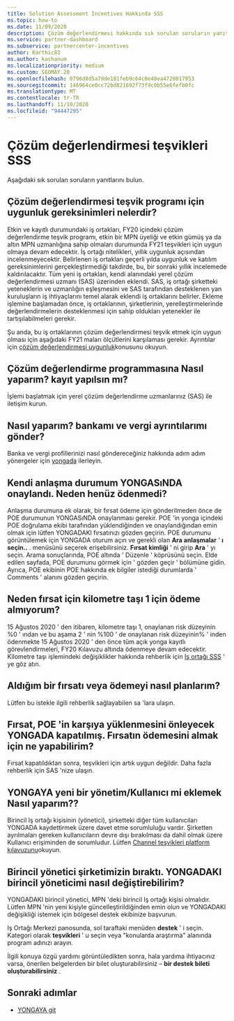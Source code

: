 ```yaml
---
title: Solution Assessment Incentives Hakkında SSS
ms.topic: how-to
ms.date: 11/09/2020
description: Çözüm değerlendirmesi hakkında sık sorulan soruların yanıtları
ms.service: partner-dashboard
ms.subservice: partnercenter-incentives
author: Karthic83
ms.author: kashanum
ms.localizationpriority: medium
ms.custom: SEOMAY.20
ms.openlocfilehash: 0796d8d5a79de181feb9c64c0e48ea4720817953
ms.sourcegitcommit: 146964ce0cc72bd821692f73f9c0b55e6fefb0fc
ms.translationtype: MT
ms.contentlocale: tr-TR
ms.lasthandoff: 11/10/2020
ms.locfileid: "94447295"
---
```

# <a name="solution-assessment-incentives-faq"></a>Çözüm değerlendirmesi teşvikleri SSS

Aşağıdaki sık sorulan soruların yanıtlarını bulun.

## <a name="what-are-the-eligibility-requirements-for-the-solution-assessment-incentive-program"></a>Çözüm değerlendirmesi teşvik programı için uygunluk gereksinimleri nelerdir?

Etkin ve kayıtlı durumundaki iş ortakları, FY20 içindeki çözüm değerlendirme teşvik programı, etkin bir MPN üyeliği ve etkin gümüş ya da altın MPN uzmanlığına sahip olmaları durumunda FY21 teşvikleri için uygun olmaya devam edecektir. İş ortağı nitelikleri, yıllık uygunluk açısından incelenmeyecektir.  Belirlenen iş ortakları geçerli yılda uygunluk ve katılım gereksinimlerini gerçekleştirmediği takdirde, bu, bir sonraki yıllık incelemede kaldırılacaktır.  Tüm yeni iş ortakları, kendi alanındaki yerel çözüm değerlendirmesi uzmanı (SAS) üzerinden eklendi.  SAS, iş ortağı şirketteki yeteneklerin ve uzmanlığın eşleşmesini ve SAS tarafından desteklenen yan kuruluşların iş ihtiyaçlarını temel alarak eklendi iş ortaklarını belirler.
Ekleme işlemine başlamadan önce, iş ortaklarının, şirketlerinin, yerelleştirmelerinde değerlendirmelerin desteklenmesi için sahip oldukları yetenekler ile tartışılabilmeleri gerekir. 

Şu anda, bu iş ortaklarının çözüm değerlendirmesi teşvik etmek için uygun olması için aşağıdaki FY21 maları ölçütlerini karşılaması gerekir. Ayrıntılar için [çözüm değerlendirmesi uygunluk](chip-solutions-assessment-eligible.md)konusunu okuyun.

## <a name="how-do-i-enroll-in-the-solution-assessments-incentive-program"></a>Çözüm değerlendirme programmasına Nasıl yaparım? kayıt yapılsın mı?

İşlemi başlatmak için yerel çözüm değerlendirme uzmanlarınız (SAS) ile iletişim kurun.

## <a name="how-do-i-submit-my-bank-and-tax-details"></a>Nasıl yaparım? bankamı ve vergi ayrıntılarımı gönder?

Banka ve vergi profillerinizi nasıl göndereceğiniz hakkında adım adım yönergeler için [yongada](chip-intro.md) ilerleyin.

## <a name="my-deal-status-has-been-approved-in-chip-why-hasnt-it-been-paid-yet"></a>Kendi anlaşma durumum YONGASıNDA onaylandı. Neden henüz ödenmedi?

Anlaşma durumuna ek olarak, bir fırsat ödeme için gönderilmeden önce de POE durumunun YONGASıNDA onaylanması gerekir. POE 'in yonga içindeki POE doğrulama ekibi tarafından yüklendiğinden ve onaylandığından emin olmak için lütfen YONGADAKI fırsatınızı gözden geçirin. POE durumunu görüntülemek için YONGADA oturum açın ve gerekli olan **Ara anlaşmalar** ' **ı seçin..** . menüsünü seçerek erişebilirsiniz. **Fırsat kimliği** ' ni girip **Ara** ' yı seçin. Arama sonuçlarında, POE altında ' Düzenle ' köprüsünü seçin. Elde edilen sayfada, POE durumunu görmek için ' gözden geçir ' bölümüne gidin. Ayrıca, POE ekibinin POE hakkında ek bilgiler istediği durumlarda ' Comments ' alanını gözden geçirin.

## <a name="why-did-i-not-receive-any-payment-for-milestone-1-for-my-opportunity"></a>Neden fırsat için kilometre taşı 1 için ödeme almıyorum?

15 Ağustos 2020 ' den itibaren, kilometre taşı 1, onaylanan risk düzeyinin %0 ' ından ve bu aşama 2 ' nin %100 ' de onaylanan risk düzeyinin% ' inden ödenmekte 15 Ağustos 2020 ' den önce tüm açık yonga kayıtlı görevlendirmeleri, FY20 Kılavuzu altında ödenmeye devam edecektir. Kilometre taşı işlemindeki değişiklikler hakkında rehberlik için [Iş ortağı SSS](https://assetsprod.microsoft.com/solution-assessment-incentive-program-faq.pdf) ' ye göz atın.

## <a name="how-to-i-dispute-an-opportunity-or-payment-i-received"></a>Aldığım bir fırsatı veya ödemeyi nasıl planlarım?

Lütfen bu istekle ilgili rehberlik sağlayabilen sa 'lara ulaşın.

## <a name="the-opportunity-is-closed-in-chip-which-is-preventing-me-from-uploading-poe-what-can-i-do-to-get-the-opportunity-paid"></a>Fırsat, POE 'in karşıya yüklenmesini önleyecek YONGADA kapatılmış. Fırsatın ödemesini almak için ne yapabilirim?

Fırsat kapatıldıktan sonra, teşvikleri için artık uygun değildir. Daha fazla rehberlik için SAS 'nize ulaşın.

## <a name="how-do-i-add-a-new-adminuser-to-chip"></a>YONGAYA yeni bir yönetim/Kullanıcı mi eklemek Nasıl yaparım??

Birincil Iş ortağı kişisinin (yönetici), şirketteki diğer tüm kullanıcıları YONGADA kaydettirmek üzere davet etme sorumluluğu vardır. Şirketten ayrılmaları gereken kullanıcıların devre dışı bırakılması da dahil olmak üzere Kullanıcı erişiminden de sorumludur. Lütfen [Channel teşvikleri platform kılavuzunu](chip-intro.md)okuyun.

## <a name="the-primary-admin-has-left-our-company-how-do-we-change-my-primary-admin-in-chip"></a>Birincil yönetici şirketimizin bıraktı. YONGADAKI birincil yöneticimi nasıl değiştirebilirim?

YONGADAKI birincil yönetici, MPN 'deki birincil Iş ortağı kişisi olmalıdır. Lütfen MPN 'nin yeni kişiyle güncelleştirildiğinden emin olun ve YONGADAKI değişikliği istemek için bölgesel destek ekibinize başvurun.

Iş Ortağı Merkezi panosunda, sol taraftaki menüden **destek** ' i seçin. Kategori olarak **teşvikleri** ' u seçin veya "konularda araştırma" alanında program adınızı arayın.

İlgili konuya özgü yardımı görüntüledikten sonra, hala yardıma ihtiyacınız varsa, önerilen belgelerden bir bilet oluşturabilirsiniz – **bir destek bileti oluşturabilirsiniz** .

## <a name="next-steps"></a>Sonraki adımlar

- [YONGAYA git](chip-intro.md)
